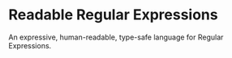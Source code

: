 # Readable Regular Expressions
An expressive, human-readable, type-safe language for Regular Expressions.
